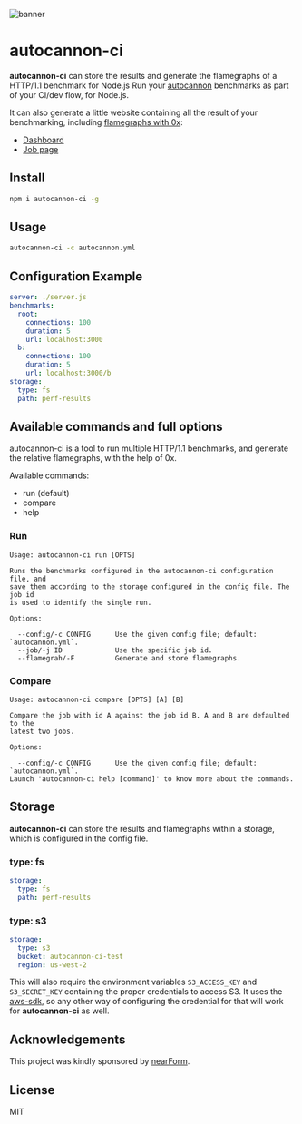 ![banner](https://raw.githubusercontent.com/mcollina/autocannon/master/autocannon-banner.png)

# autocannon-ci

**autocannon-ci** can store the results and generate the flamegraphs of
a HTTP/1.1 benchmark for Node.js
Run your [autocannon][] benchmarks as part of your CI/dev flow, for Node.js.

It can also generate a little website containing all the result of your
benchmarking, including [flamegraphs with 0x](https://github.com/davidmarkclements/0://github.com/davidmarkclements/0x):

* [Dashboard](https://s3-us-west-2.amazonaws.com/autocannon-ci-test/index.html)
* [Job page](https://s3-us-west-2.amazonaws.com/autocannon-ci-test/run-2/index.html)

## Install

```sh
npm i autocannon-ci -g
```

## Usage

```sh
autocannon-ci -c autocannon.yml
```

## Configuration Example

```yaml
server: ./server.js
benchmarks:
  root:
    connections: 100
    duration: 5
    url: localhost:3000
  b:
    connections: 100
    duration: 5
    url: localhost:3000/b
storage:
  type: fs
  path: perf-results
```

## Available commands and full options

autocannon-ci is a tool to run multiple HTTP/1.1 benchmarks, and generate the relative
flamegraphs, with the help of 0x.

Available commands:

  * run (default)
  * compare
  * help

### Run

```
Usage: autocannon-ci run [OPTS]

Runs the benchmarks configured in the autocannon-ci configuration file, and
save them according to the storage configured in the config file. The job id
is used to identify the single run.

Options:

  --config/-c CONFIG      Use the given config file; default: `autocannon.yml`.
  --job/-j ID             Use the specific job id.
  --flamegrah/-F          Generate and store flamegraphs.
```

### Compare

```
Usage: autocannon-ci compare [OPTS] [A] [B]

Compare the job with id A against the job id B. A and B are defaulted to the
latest two jobs.

Options:

  --config/-c CONFIG      Use the given config file; default: `autocannon.yml`.
Launch 'autocannon-ci help [command]' to know more about the commands.
```

## Storage

**autocannon-ci** can store the results and flamegraphs within a
storage, which is configured in the config file.

### type: fs

```yaml
storage:
  type: fs
  path: perf-results
```

### type: s3

```yaml
storage:
  type: s3
  bucket: autocannon-ci-test
  region: us-west-2
```

This will also require the environment variables `S3_ACCESS_KEY` and `S3_SECRET_KEY`
containing the proper credentials to access S3. It uses the
[aws-sdk](http://npm.im/aws-sdk), so any other way of configuring the
credential for that will work for **autocannon-ci** as well.

## Acknowledgements

This project was kindly sponsored by [nearForm](http://nearform.com).

## License

MIT

[autocannon]: https://github.com/mcollina/autocannon
